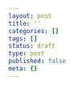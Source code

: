 ```yaml
---
layout: post
title: ''
categories: []
tags: []
status: draft
type: post
published: false
meta: {}
---
```

